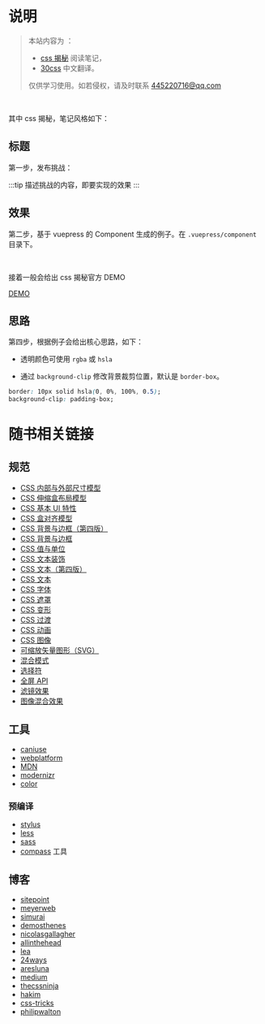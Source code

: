 # 说明

> 本站内容为 ：
>
> - [css 揭秘](https://github.com/cssmagic/CSS-Secrets) 阅读笔记，
> - [30css](https://github.com/atomiks/30-seconds-of-css) 中文翻译。
>
> 仅供学习使用。如若侵权，请及时联系 445220716@qq.com

<br>

其中 css 揭秘，笔记风格如下：

## 标题

第一步，发布挑战：

:::tip
描述挑战的内容，即要实现的效果
:::

## 效果

第二步，基于 vuepress 的 Component 生成的例子。在 `.vuepress/component` 目录下。

<br>
<bdg-1></bdg-1>

接着一般会给出 css 揭秘官方 DEMO

[DEMO](http://dabblet.com/gist/012289cc14106a1bd7a5)

## 思路

第四步，根据例子会给出核心思路，如下：

- 透明颜色可使用 `rgba` 或 `hsla`

- 通过 `background-clip` 修改背景裁剪位置，默认是 `border-box`。

```css
border: 10px solid hsla(0, 0%, 100%, 0.5);
background-clip: padding-box;
```

# 随书相关链接

## 规范

- [CSS 内部与外部尺寸模型](http://w3.org/TR/css3-sizing)
- [CSS 伸缩盒布局模型](http://w3.org/TR/css-flexbox)
- [CSS 基本 UI 特性](http://w3.org/TR/css3-ui)
- [CSS 盒对齐模型](http://w3.org/TR/css-align)
- [CSS 背景与边框（第四版）](http://dev.w3.org/csswg/css-backgrounds-4)
- [CSS 背景与边框](http://w3.org/TR/css-backgrounds)
- [CSS 值与单位](http://w3.org/TR/css-values)
- [CSS 文本装饰](http://w3.org/TR/css-text-decor)
- [CSS 文本（第四版）](http://dev.w3.org/csswg/css-text-4)
- [CSS 文本](http://w3.org/TR/css-text)
- [CSS 字体](http://w3.org/TR/css-fonts)
- [CSS 遮罩](http://w3.org/TR/css-masking)
- [CSS 变形](http://w3.org/TR/css-transforms)
- [CSS 过渡](http://w3.org/TR/css-transitions)
- [CSS 动画](http://w3.org/TR/css-animations)
- [CSS 图像](http://w3.org/TR/css4-images)
- [可缩放矢量图形（SVG）](http://w3.org/TR/SVG)
- [混合模式](https://www.w3.org/TR/compositing-1/)
- [选择符](http://w3.org/TR/selectors)
- [全屏 API](http://fullscreen.spec.whatwg.org/#::backdrop-pseudo-element)
- [滤镜效果](http://w3.org/TR/filter-effects)
- [图像混合效果](http://w3.org/TR/compositing)

## 工具

- [caniuse](http://caniuse.com)
- [webplatform](http://webplatform.org)
- [MDN](http://developer.mozilla.org)
- [modernizr](http://modernizr.com/)
- [color](http://color.adobe.com)

### 预编译

- [stylus](http://stylus-lang.com/)
- [less](http://lesscss.org)
- [sass](http://sass-lang.com)
- [compass](http://compass-style.org) 工具

## 博客

- [sitepoint](http://sitepoint.com/)
- [meyerweb](http://meyerweb.com)
- [simurai](http://simurai.com/)
- [demosthenes](http://demosthenes.info)
- [nicolasgallagher](http://nicolasgallagher.com/)
- [allinthehead](http://allinthehead.com)
- [lea](http://lea.verou.me/2012/01/why-tabs-are-clearly-superior)
- [24ways](http://24ways.org/)
- [aresluna](http://www.aresluna.org)
- [medium](http://medium.com/)
- [thecssninja](http://thecssninja.com)
- [hakim](http://hakim.se)
- [css-tricks](http://css-tricks.com)
- [philipwalton](http://philipwalton.com)
